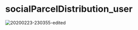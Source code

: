 # socialParcelDistribution_user

![20200223-230355-edited](https://user-images.githubusercontent.com/44472685/75120775-d3664700-5696-11ea-9bfc-52696e43a7c6.gif)

